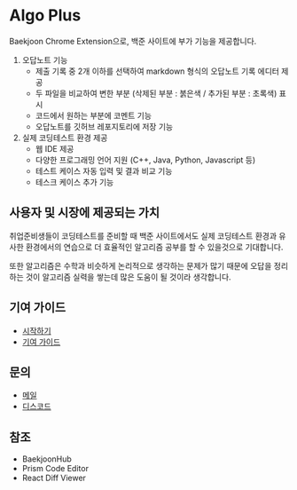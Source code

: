 # Algo Plus

Baekjoon Chrome Extension으로, 백준 사이트에 부가 기능을 제공합니다.

1. 오답노트 기능
    - 제출 기록 중 2개 이하를 선택하여 markdown 형식의 오답노트 기록 에디터 제공
    - 두 파일을 비교하여 변한 부분 (삭제된 부분 : 붉은색 / 추가된 부분 : 초록색) 표시
    - 코드에서 원하는 부분에 코멘트 기능
    - 오답노트를 깃허브 레포지토리에 저장 기능
2. 실제 코딩테스트 환경 제공
    - 웹 IDE 제공
    - 다양한 프로그래밍 언어 지원 (C++, Java, Python, Javascript 등)
    - 테스트 케이스 자동 입력 및 결과 비교 기능
    - 테스크 케이스 추가 기능

## 사용자 및 시장에 제공되는 가치

취업준비생들이 코딩테스트를 준비할 때 백준 사이트에서도 실제 코딩테스트 환경과 유사한 환경에서의 연습으로 더 효율적인 알고리즘 공부를 할 수 있을것으로 기대합니다.

또한 알고리즘은 수학과 비슷하게 논리적으로 생각하는 문제가 많기 때문에 오답을 정리하는 것이 알고리즘 실력을 쌓는데 많은 도움이 될 것이라 생각합니다.

## 기여 가이드

-   [시작하기](./docs/GetStarted.md)
-   [기여 가이드](./docs/ContributorGuide.md)

## 문의

-   [메일](mailto:algoplus.official@gmail.com)
-   [디스코드](https://discord.com/invite/w42B5JnJBq)

## 참조

-   BaekjoonHub
-   Prism Code Editor
-   React Diff Viewer
